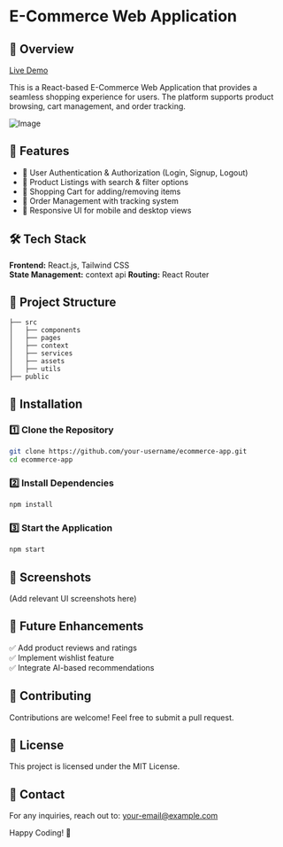 # E-Commerce Web Application

## 📌 Overview

[Live Demo](https://trendy24.netlify.app/)

This is a React-based E-Commerce Web Application that provides a seamless shopping experience for users. The platform supports product browsing, cart management, and order tracking.

![Image](https://github.com/user-attachments/assets/5fdb22c3-947c-451e-ac1a-1a4272257762)

## 🚀 Features

- 🔹 User Authentication & Authorization (Login, Signup, Logout)
- 🔹 Product Listings with search & filter options
- 🔹 Shopping Cart for adding/removing items
- 🔹 Order Management with tracking system
- 🔹 Responsive UI for mobile and desktop views

## 🛠️ Tech Stack

**Frontend:** React.js, Tailwind CSS  
**State Management:** context api
**Routing:** React Router  

## 📂 Project Structure
```
├── src
│   ├── components
│   ├── pages
│   ├── context
│   ├── services
│   ├── assets
│   ├── utils
├── public
```

## 🔧 Installation

### 1️⃣ Clone the Repository
```sh
git clone https://github.com/your-username/ecommerce-app.git
cd ecommerce-app
```

### 2️⃣ Install Dependencies
```sh
npm install
```

### 3️⃣ Start the Application
```sh
npm start
```

## 📸 Screenshots
(Add relevant UI screenshots here)

## 📌 Future Enhancements

✅ Add product reviews and ratings  
✅ Implement wishlist feature  
✅ Integrate AI-based recommendations  

## 🤝 Contributing
Contributions are welcome! Feel free to submit a pull request.

## 📜 License
This project is licensed under the MIT License.

## 📩 Contact
For any inquiries, reach out to: your-email@example.com

Happy Coding! 🚀
